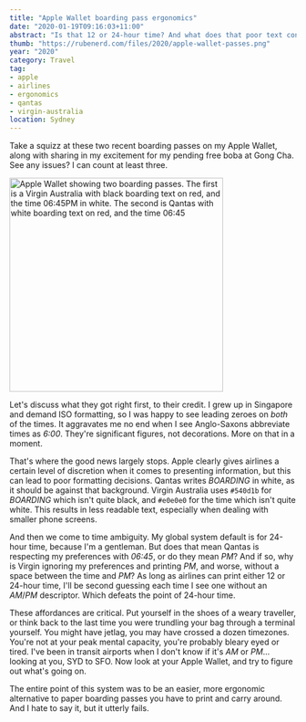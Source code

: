 ```yaml
---
title: "Apple Wallet boarding pass ergonomics"
date: "2020-01-19T09:16:03+11:00"
abstract: "Is that 12 or 24-hour time? And what does that poor text contrast say?!"
thumb: "https://rubenerd.com/files/2020/apple-wallet-passes.png"
year: "2020"
category: Travel
tag:
- apple
- airlines
- ergonomics
- qantas
- virgin-australia
location: Sydney
---
```

Take a squizz at these two recent boarding passes on my Apple Wallet, along with sharing in my excitement for my pending free boba at Gong Cha. See any issues? I can count at least three.

<p><img src="https://rubenerd.com/files/2020/apple-wallet-passes.png" alt="Apple Wallet showing two boarding passes. The first is a Virgin Australia with black boarding text on red, and the time 06:45PM in white. The second is Qantas with white boarding text on red, and the time 06:45" style="width:375px" /></p>

Let's discuss what they got right first, to their credit. I grew up in Singapore and demand ISO formatting, so I was happy to see leading zeroes on *both* of the times. It aggravates me no end when I see Anglo-Saxons abbreviate times as *6:00*. They're significant figures, not decorations. More on that in a moment.

That's where the good news largely stops. Apple clearly gives airlines a certain level of discretion when it comes to presenting information, but this can lead to poor formatting decisions. Qantas writes *BOARDING* in white, as it should be against that background. Virgin Australia uses `#540d1b` for *BOARDING* which isn't quite black, and `#e0e0e0` for the time which isn't quite white. This results in less readable text, especially when dealing with smaller phone screens.

And then we come to time ambiguity. My global system default is for 24-hour time, because I'm a gentleman. But does that mean Qantas is respecting my preferences with *06:45*, or do they mean *PM*? And if so, why is Virgin ignoring my preferences and printing *PM*, and worse, without a space between the time and *PM*? As long as airlines can print either 12 or 24-hour time, I'll be second guessing each time I see one without an *AM*/*PM* descriptor. Which defeats the point of 24-hour time.

These affordances are critical. Put yourself in the shoes of a weary traveller, or think back to the last time you were trundling your bag through a terminal yourself. You might have jetlag, you may have crossed a dozen timezones. You're not at your peak mental capacity, you're probably bleary eyed or tired. I've been in transit airports when I don't know if it's *AM* or *PM*... looking at you, SYD to SFO. Now look at your Apple Wallet, and try to figure out what's going on.

The entire point of this system was to be an easier, more ergonomic alternative to paper boarding passes you have to print and carry around. And I hate to say it, but it utterly fails.

